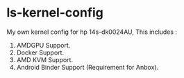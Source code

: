 # ls-kernel-config
My own kernel config for hp 14s-dk0024AU, This includes :
1. AMDGPU Support.
2. Docker Support.
3. AMD KVM Support.
4. Android Binder Support (Requirement for Anbox).
